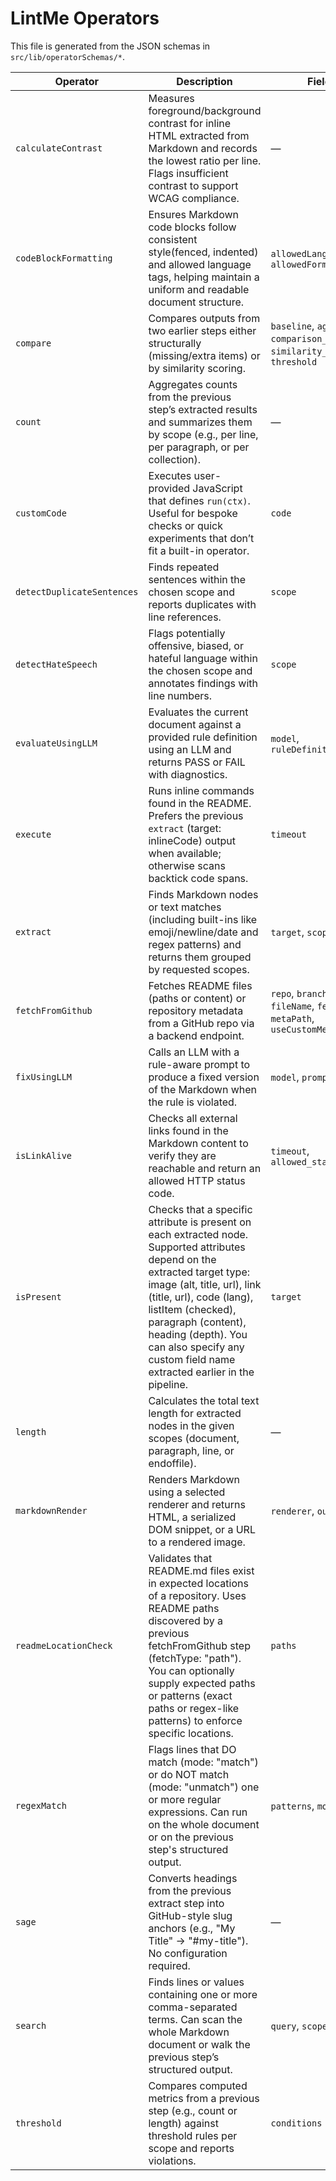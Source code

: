 # LintMe Operators

This file is generated from the JSON schemas in `src/lib/operatorSchemas/*`.

<!-- BEGIN:OPS-TABLE -->

| Operator | Description | Fields | Required |
|---|---|---|---|
| `calculateContrast` | Measures foreground/background contrast for inline HTML extracted from Markdown and records the lowest ratio per line. Flags insufficient contrast to support WCAG compliance. | — | — |
| `codeBlockFormatting` | Ensures Markdown code blocks follow consistent style(fenced, indented) and allowed language tags, helping maintain a uniform and readable document structure. | `allowedLanguages`, `allowedFormats` | — |
| `compare` | Compares outputs from two earlier steps either structurally (missing/extra items) or by similarity scoring. | `baseline`, `against`, `comparison_mode`, `similarity_method`, `threshold` | `baseline`, `against` |
| `count` | Aggregates counts from the previous step’s extracted results and summarizes them by scope (e.g., per line, per paragraph, or per collection). | — | — |
| `customCode` | Executes user-provided JavaScript that defines `run(ctx)`. Useful for bespoke checks or quick experiments that don’t fit a built-in operator. | `code` | `code` |
| `detectDuplicateSentences` | Finds repeated sentences within the chosen scope and reports duplicates with line references. | `scope` | — |
| `detectHateSpeech` | Flags potentially offensive, biased, or hateful language within the chosen scope and annotates findings with line numbers. | `scope` | — |
| `evaluateUsingLLM` | Evaluates the current document against a provided rule definition using an LLM and returns PASS or FAIL with diagnostics. | `model`, `ruleDefinition` | — |
| `execute` | Runs inline commands found in the README. Prefers the previous `extract` (target: inlineCode) output when available; otherwise scans backtick code spans. | `timeout` | — |
| `extract` | Finds Markdown nodes or text matches (including built-ins like emoji/newline/date and regex patterns) and returns them grouped by requested scopes. | `target`, `scopes` | — |
| `fetchFromGithub` | Fetches README files (paths or content) or repository metadata from a GitHub repo via a backend endpoint. | `repo`, `branch`, `fileName`, `fetchType`, `metaPath`, `useCustomMetaPath` | `repo` |
| `fixUsingLLM` | Calls an LLM with a rule-aware prompt to produce a fixed version of the Markdown when the rule is violated. | `model`, `prompt` | `prompt` |
| `isLinkAlive` | Checks all external links found in the Markdown content to verify they are reachable and return an allowed HTTP status code. | `timeout`, `allowed_status_codes` | — |
| `isPresent` | Checks that a specific attribute is present on each extracted node. Supported attributes depend on the extracted target type: image (alt, title, url), link (title, url), code (lang), listItem (checked), paragraph (content), heading (depth). You can also specify any custom field name extracted earlier in the pipeline. | `target` | `target` |
| `length` | Calculates the total text length for extracted nodes in the given scopes (document, paragraph, line, or endoffile). | — | — |
| `markdownRender` | Renders Markdown using a selected renderer and returns HTML, a serialized DOM snippet, or a URL to a rendered image. | `renderer`, `output` | `renderer`, `output` |
| `readmeLocationCheck` | Validates that README.md files exist in expected locations of a repository. Uses README paths discovered by a previous fetchFromGithub step (fetchType: "path"). You can optionally supply expected paths or patterns (exact paths or regex-like patterns) to enforce specific locations. | `paths` | — |
| `regexMatch` | Flags lines that DO match (mode: "match") or do NOT match (mode: "unmatch") one or more regular expressions. Can run on the whole document or on the previous step's structured output. | `patterns`, `mode`, `scope` | `patterns` |
| `sage` | Converts headings from the previous extract step into GitHub-style slug anchors (e.g., "My Title" → "#my-title"). No configuration required. | — | — |
| `search` | Finds lines or values containing one or more comma-separated terms. Can scan the whole Markdown document or walk the previous step’s structured output. | `query`, `scope` | `query` |
| `threshold` | Compares computed metrics from a previous step (e.g., count or length) against threshold rules per scope and reports violations. | `conditions` | `conditions` |

<!-- END:OPS-TABLE -->
